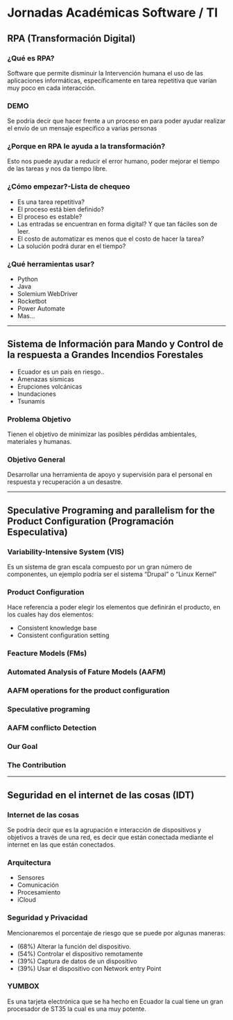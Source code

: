 # Jornadas Académicas Software / TI

## RPA (Transformación Digital)

### ¿Qué es RPA?

Software que permite disminuir la Intervención humana el uso de las aplicaciones informáticas, específicamente en tarea repetitiva que varían muy poco en cada interacción.

### DEMO

Se podría decir que hacer frente a un proceso en para poder ayudar realizar el envío de un mensaje específico a varias personas

### ¿Porque en RPA le ayuda a la transformación?

Esto nos puede ayudar a reducir el error humano, poder mejorar el tiempo de las tareas y nos da tiempo libre.

### ¿Cómo empezar?-Lista de chequeo

- Es una tarea repetitiva?
- El proceso está bien definido?
- El proceso es estable?
- Las entradas se encuentran en forma digital? Y que tan fáciles son de leer.
- El costo de automatizar es menos que el costo de hacer la tarea?
- La solución podrá durar en el tiempo?

### ¿Qué herramientas usar?

- Python
- Java
- Solemium WebDriver
- Rocketbot
- Power Automate
- Mas…

---

## Sistema de Información para Mando y Control de la respuesta a Grandes Incendios Forestales

- Ecuador es un país en riesgo..
- Amenazas sísmicas
- Erupciones volcánicas
- Inundaciones
- Tsunamis

### Problema Objetivo

Tienen el objetivo de minimizar las posibles pérdidas ambientales, materiales y humanas.

### Objetivo General

Desarrollar una herramienta de apoyo y supervisión para el personal en respuesta y recuperación a un desastre.

---

## Speculative Programing and parallelism for the Product Configuration (Programación Especulativa)

### Variability-Intensive System (VIS)

Es un sistema de gran escala compuesto por un gran número de componentes, un ejemplo podría ser el sistema “Drupal” o “Linux Kernel”

### Product Configuration

Hace referencia a poder elegir los elementos que definirán el producto, en los cuales hay dos elementos:

- Consistent knowledge base
- Consistent configuration setting

### Feacture Models (FMs)

### Automated Analysis of Fature Models (AAFM)

### AAFM operations for the product configuration

### Speculative programing

### AAFM conflicto Detection

### Our Goal

### The Contribution

---

## Seguridad en el internet de las cosas (IDT)

### Internet de las cosas

Se podría decir que es la agrupación e interacción de dispositivos y objetivos a través de una red, es decir que están conectada mediante el internet en las que están conectados.

### Arquitectura

- Sensores
- Comunicación
- Procesamiento
- iCloud

### Seguridad y Privacidad

Mencionaremos el porcentaje de riesgo que se puede por algunas maneras:

- (68%) Alterar la función del dispositivo.
- (54%) Controlar el dispositivo remotamente
- (39%) Captura de datos de un dispositivo
- (39%) Usar el dispositivo con Network entry Point

### YUMBOX

Es una tarjeta electrónica que se ha hecho en Ecuador la cual tiene un gran procesador de ST35 la cual es una muy potente.
